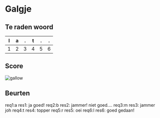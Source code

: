 # Galgje

## Te raden woord

|l|a|.|t|.|.|
|-|-|-|-|-|-|
|1|2|3|4|5|6|

## Score
![gallow](./images/4.png)

## Beurten
req1:a
res1: ja goed!
req2:b
res2: jammer! niet goed....
req3:m
res3: jammer joh
req4:t
res4: topper
req5:r
res5: oei
req6:l
res6: goed gedaan!
